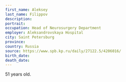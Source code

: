 ```yaml
---
first_name: Aleksey
last_name: Filippov
description: 
portrait: 
occupation: Head of Neurosurgery Department
employer: Aleksandrovskaya Hospital
city: Saint Petersburg
province: 
country: Russia
source: https://www.spb.kp.ru/daily/27122.5/4206016/
birth_date: 
death_date: 
---
```


51 years old.